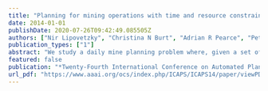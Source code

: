 ```yaml
---
title: "Planning for mining operations with time and resource constraints"
date: 2014-01-01
publishDate: 2020-07-26T09:42:49.085505Z
authors: ["Nir Lipovetzky", "Christina N Burt", "Adrian R Pearce", "Peter J Stuckey"]
publication_types: ["1"]
abstract: "We study a daily mine planning problem where, given a set of blocks we wishto mine, our task is to generate a mining sequence for the excavators suchthat blending resource constraints are met at various stages of thesequence. Such time-oriented resource constraintsare not traditionally handled well by automated planners. On the other hand, the remaining problem involves finding node-disjoint sequences withstate-dependent travel times on the arcs, which are highly challenging for a Mixed-Integer Program (MIP). In this paper, we address the problem of finding feasible sequences using a combined MIP and planning based decomposition approach. The MIP takes care of the resource constraints, and the planner solves the remaining sequence problem. We extend the notion of finding feasible sequences to finding good feasible sequences, by devising a heuristic objective function in the MIP, which improves the resulting search space for the planner. We empirically analyse the scalability of our approach on a benchmark data set, before demonstrating its effectiveness on a real world case study provided by our industry partner. These results demonstrate that by using a heuristic MIP, it is possible to obtain better makespan results with a suboptimal planner than by using an optimal planner with an uninformed MIP."
featured: false
publication: "*Twenty-Fourth International Conference on Automated Planning and Scheduling*"
url_pdf: "https://www.aaai.org/ocs/index.php/ICAPS/ICAPS14/paper/viewPDFInterstitial/7942/8057"
---
```



